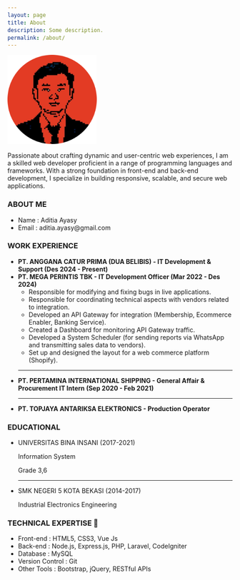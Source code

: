 ```yaml
---
layout: page
title: About
description: Some description.
permalink: /about/
---
```


<img class="img-rounded" src="/assets/img/uploads/profile-rounded.png" alt="Aditia Ayasy" width="200">

Passionate about crafting dynamic and user-centric web experiences, I am a skilled web developer proficient in a range of programming languages and frameworks. With a strong foundation in front-end and back-end development, I specialize in building responsive, scalable, and secure web applications.

<h3>ABOUT ME</h3>
<ul>
    <li>Name     : Aditia Ayasy</li>
    <li>Email    : aditia.ayasy@gmail.com</li>
</ul>

<h3>WORK EXPERIENCE</h3>
<ul>
  <li>
    <b>PT. ANGGANA CATUR PRIMA (DUA BELIBIS) - IT Development & Support (Des 2024 - Present)</b>
  </li>
  <li>
    <b>PT. MEGA PERINTIS TBK - IT Development Officer (Mar 2022 - Des 2024)</b>
    <ul>
      <li>Responsible for modifying and fixing bugs in live applications.</li>
      <li>Responsible for coordinating technical aspects with vendors related to integration.</li>
      <li>Developed an API Gateway for integration (Membership, Ecommerce Enabler, Banking Service).</li>
      <li>Created a Dashboard for monitoring API Gateway traffic.</li>
      <li>Developed a System Scheduler (for sending reports via WhatsApp and transmitting sales data to vendors).</li>
      <li>Set up and designed the layout for a web commerce platform (Shopify).</li>
    </ul>
  </li>
  <hr>
  <li>
    <b>PT. PERTAMINA INTERNATIONAL SHIPPING - General Affair & Procurement IT Intern (Sep 2020 - Feb 2021)</b>
  </li>
  <hr>
  <li>
    <b>PT. TOPJAYA ANTARIKSA ELEKTRONICS - Production Operator</b>
  </li>
</ul>


<h3>EDUCATIONAL</h3>
<ul>
    <li>UNIVERSITAS BINA INSANI (2017-2021)</li>
    <p>Information System</p>
    <p>Grade 3,6</p>
    <hr>
    <li>SMK NEGERI 5 KOTA BEKASI (2014-2017)</li>
    <p>Industrial Electronics Engineering</p>
</ul>

<h3>TECHNICAL EXPERTISE 🔧</h3>
<ul>
    <li>Front-end       : HTML5, CSS3, Vue Js</li>
    <li>Back-end        : Node.js, Express.js, PHP, Laravel, CodeIgniter</li>
    <li>Database        : MySQL</li>
    <li>Version Control : Git</li>
    <li>Other Tools     : Bootstrap, jQuery, RESTful APIs</li>
</ul>